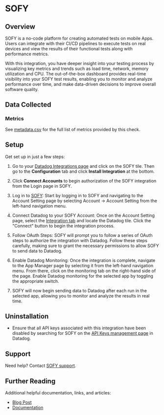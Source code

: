 # SOFY

## Overview

SOFY is a no-code platform for creating automated tests on mobile Apps. Users can integrate with their CI/CD pipelines to execute tests on real devices and view the results of their functional tests along with performance metrics.

With this integration, you have deeper insight into your testing process by visualizing key metrics and trends such as load time, network, memory utilization and CPU. The out-of-the-box dashboard provides real-time visibility into your SOFY test results, enabling you to monitor and analyze performance over time, and make data-driven decisions to improve overall software quality.

## Data Collected
### Metrics

See [metadata.csv][8] for the full list of metrics provided by this check.


## Setup
Get set up in just a few steps:

1. Go to your [Datadog Integrations page][1] and click on the SOFY tile. Then go to the **Configuration** tab and click **Install Integration** at the bottom.

1. Click **Connect Accounts** to begin authorization of the SOFY integration from the Login page in SOFY.

3. Log in to [SOFY][2]: Start by logging in to SOFY and navigating to the Account Setting page by selecting Account -> Account Setting from the left-hand navigation menu.

4. Connect Datadog to your SOFY Account: Once on the Account Setting page, select the [Integration tab][3] and locate the Datadog tile. Click the "Connect" button to begin the integration process.

5. Follow OAuth Steps: SOFY will prompt you to follow a series of OAuth steps to authorize the integration with Datadog. Follow these steps carefully, making sure to grant the necessary permissions to allow SOFY to send data to Datadog.

6. Enable Datadog Monitoring: Once the integration is complete, navigate to the App Manager page by selecting it from the left-hand navigation menu. From there, click on the monitoring tab on the right-hand side of the page. Enable Datadog monitoring for the selected app by toggling the appropriate switch.

7. SOFY will now begin sending data to Datadog after each run in the selected app, allowing you to monitor and analyze the results in real time.


## Uninstallation
* Ensure that all API keys associated with this integration have been disabled by searching for SOFY on the [API Keys management page][4] in Datadog.

## Support
Need help? Contact [SOFY support][5].

## Further Reading
Additional helpful documentation, links, and articles:
* [Blog Post][6]
* [Documentation][7]


[1]: https://app.datadoghq.com/account/settings#integrations
[2]: https://portal.sofy.ai
[3]: https://portal.sofy.ai/app/user-settings?selectedTab=integration
[4]: https://app.datadoghq.com/organization-settings/api-keys
[5]: https://support.sofy.ai/support/tickets/new
[6]: https://sofy.ai/blog/
[7]: https://docs.sofy.ai
[8]: https://github.com/DataDog/integrations-extras/blob/master/sofy_sofy/metadata.csv